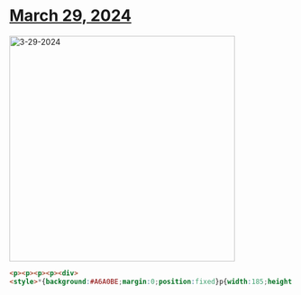 # [March 29, 2024](https://cssbattle.dev/play/0A61MAMZLeZiKVqz55Px)

<img src="https://firebasestorage.googleapis.com/v0/b/cssbattleapp.appspot.com/o/user%2Fummd3POvEDfFyeFvVdOMG3OOrwE2%2Ftargets%2Ftarget_NyQm6aW@2x.png?alt=media" width="400" alt="3-29-2024" />

```html
<p><p><p><p><div>
<style>*{background:#A6A0BE;margin:0;position:fixed}p{width:185;height:135;background:#504371;clip-path:polygon(0 0,100%0,100%44%,59%100%,0 100%)}p+p{scale:1-1;bottom:0}p+p+p{scale:-1-1;right:0}p+p+p+p{scale:-1 1;top:0}div{background:#504371;inset:0;margin:105 155;rotate:45deg}
```
